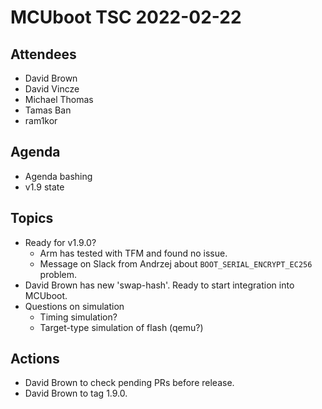 # MCUboot TSC 2022-02-22

## Attendees

- David Brown
- David Vincze
- Michael Thomas
- Tamas Ban
- ram1kor

## Agenda

- Agenda bashing
- v1.9 state

## Topics

- Ready for v1.9.0?
  - Arm has tested with TFM and found no issue.
  - Message on Slack from Andrzej about `BOOT_SERIAL_ENCRYPT_EC256`
    problem.
- David Brown has new 'swap-hash'. Ready to start integration into
  MCUboot.
- Questions on simulation
  - Timing simulation?
  - Target-type simulation of flash (qemu?)

## Actions

- David Brown to check pending PRs before release.
- David Brown to tag 1.9.0.
